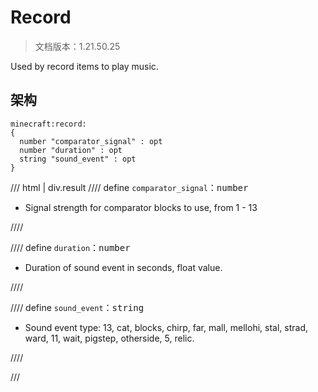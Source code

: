 # Record

> 文档版本：1.21.50.25

Used by record items to play music.

## 架构

```mcschema
minecraft:record:
{
  number "comparator_signal" : opt
  number "duration" : opt
  string "sound_event" : opt
}

```

/// html | div.result
//// define
`comparator_signal`：<samp>number</samp>

- Signal strength for comparator blocks to use, from 1 - 13


////


//// define
`duration`：<samp>number</samp>

- Duration of sound event in seconds, float value.


////


//// define
`sound_event`：<samp>string</samp>

- Sound event type: 13, cat, blocks, chirp, far, mall, mellohi, stal, strad, ward, 11, wait, pigstep, otherside, 5, relic.


////


///

